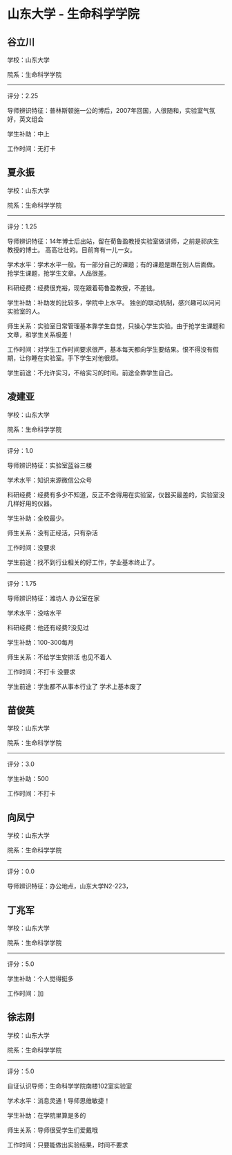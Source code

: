 # 山东大学 - 生命科学学院

## 谷立川

学校：山东大学

院系：生命科学学院

* * *

评分：2.25

导师辨识特征：普林斯顿施一公的博后，2007年回国，人很随和，实验室气氛好，英文组会

学生补助：中上

工作时间：无打卡

## 夏永振

学校：山东大学

院系：生命科学学院

* * *

评分：1.25

导师辨识特征：14年博士后出站，留在荀鲁盈教授实验室做讲师，之前是祁庆生教授的博士。
高高壮壮的。目前育有一儿一女。

学术水平：学术水平一般。有一部分自己的课题；有的课题是跟在别人后面做。
抢学生课题，抢学生文章。人品很差。

科研经费：经费很充裕，现在跟着荀鲁盈教授，不差钱。

学生补助：补助发的比较多，学院中上水平。
独创的联动机制，感兴趣可以问问实验室的人。

师生关系：实验室日常管理基本靠学生自觉，只操心学生实验。由于抢学生课题和文章，和学生关系极差！

工作时间：对学生工作时间要求很严，基本每天都向学生要结果。恨不得没有假期，让你睡在实验室。手下学生对他很烦。

学生前途：不允许实习，不给实习的时间。前途全靠学生自己。

## 凌建亚

学校：山东大学

院系：生命科学学院

* * *

评分：1.0

导师辨识特征：实验室蓝谷三楼

学术水平：知识来源微信公众号

科研经费：经费有多少不知道，反正不舍得用在实验室，仪器买最差的，实验室没几样好用的仪器。

学生补助：全校最少。

师生关系：没有正经活，只有杂活

工作时间：没要求

学生前途：找不到行业相关的好工作，学业基本终止了。

* * *

评分：1.75

导师辨识特征：潍坊人 办公室在家

学术水平：没啥水平

科研经费：他还有经费?没见过

学生补助：100-300每月

师生关系：不给学生安排活 也见不着人

工作时间：不打卡 没要求

学生前途：学生都不从事本行业了 学术上基本废了

## 苗俊英

学校：山东大学

院系：生命科学学院

* * *

评分：3.0

学生补助：500

工作时间：不打卡

## 向凤宁

学校：山东大学

院系：生命科学学院

* * *

评分：0.0

导师辨识特征：办公地点，山东大学N2-223，

## 丁兆军

学校：山东大学

院系：生命科学学院

* * *

评分：5.0

学生补助：个人觉得挺多

工作时间：加

## 徐志刚

学校：山东大学

院系：生命科学学院

* * *

评分：5.0

自证认识导师：生命科学学院南楼102室实验室

学术水平：消息灵通！导师思维敏捷！

学生补助：在学院里算是多的

师生关系：导师很受学生们爱戴哦

工作时间：只要能做出实验结果，时间不要求